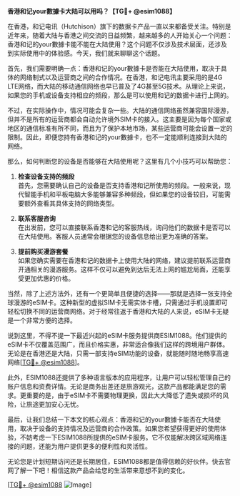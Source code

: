 **香港和记your數據卡大陆可以用吗？【TG💪+ @esim1088】**

在香港，和记电讯（Hutchison）旗下的数据卡产品一直以来都备受关注。特别是近年来，随着大陆与香港之间交流的日益频繁，越来越多的人开始关心一个问题：香港和记的your數據卡能不能在大陆使用？这个问题不仅涉及技术层面，还涉及到实际使用中的体验感。今天，我们就来聊聊这个话题。

首先，我们需要明确一点：香港和记的your數據卡是否能在大陆使用，取决于具体的网络制式以及运营商之间的合作情况。在香港，和记电讯主要采用的是4G LTE网络，而大陆的移动通信网络也早已普及了4G甚至5G技术。从理论上来说，如果您的手机或设备支持相应的频段，那么是可以使用和记的数据卡进行上网的。

不过，在实际操作中，情况可能会复杂一些。大陆的通信网络虽然兼容国际漫游，但并不是所有的运营商都会自动允许境外SIM卡的接入。这主要是因为每个国家或地区的通信标准有所不同，而且为了保护本地市场，某些运营商可能会设置一定的限制。因此，即便您持有香港和记的your數據卡，也不一定能顺利连接到大陆的网络。

那么，如何判断您的设备是否能够在大陆使用呢？这里有几个小技巧可以帮助您：

1. **检查设备支持的频段**  
   首先，您需要确认自己的设备是否支持香港和记所使用的频段。一般来说，现代智能手机和平板电脑大多能够兼容多种频段，但如果您的设备较旧，可能需要额外查看其具体支持的网络类型。

2. **联系客服咨询**  
   在出发前，您可以直接联系香港和记的客服热线，询问他们的数据卡是否可以在大陆使用。客服人员通常会根据您的设备信息给出更为准确的答案。

3. **提前购买漫游套餐**  
   如果您确实需要在香港和记的数据卡上使用大陆的网络，建议提前联系运营商开通相关的漫游服务。这样不仅可以避免到达后无法上网的尴尬局面，还能享受更加优惠的价格。

当然，除了上述方法外，还有一个更简单且便捷的选择——那就是选择一张支持全球漫游的eSIM卡。这种新型的虚拟SIM卡无需实体卡槽，只需通过手机设置即可轻松切换不同的运营商网络。对于经常往返于香港和大陆的人来说，eSIM卡无疑是一个非常方便的选择。

说到这里，不得不提一下最近兴起的eSIM卡服务提供商ESIM1088。他们提供的eSIM卡不仅覆盖范围广，而且价格实惠，非常适合像我们这样的跨境用户群体。无论是在香港还是大陆，只需一部支持eSIM功能的设备，就能随时随地畅享高速网络[[TG💪+ @esim1088](https://t.me/s/esim1088)]。

此外，ESIM1088还提供了多种语言版本的应用程序，让用户可以轻松管理自己的账户信息和资费详情。无论是商务出差还是旅游观光，这款产品都能满足您的需求。更重要的是，由于eSIM卡不需要物理更换，因此大大降低了遗失或损坏的风险，让旅途更加安心无忧。

最后，让我们总结一下本文的核心观点：香港和记的your數據卡能否在大陆使用，取决于设备的支持情况及运营商的合作政策。如果您希望获得更好的使用体验，不妨考虑一下ESIM1088所提供的eSIM卡服务。它不仅能解决跨区域网络连接的问题，还能为用户提供更多的便利性和灵活性。

无论您是计划短期访问还是长期居住，ESIM1088都是值得信赖的好伙伴。快去官网了解一下吧！相信这款产品会给您的生活带来意想不到的变化。

[[TG💪+ @esim1088](https://t.me/s/esim1088) ![Image](https://i.postimg.cc/4NQfJmqS/Snipaste-2025-05-13-00-14-12.png)]
